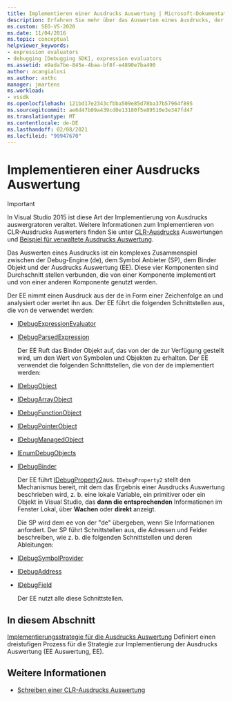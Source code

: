 ```yaml
---
title: Implementieren einer Ausdrucks Auswertung | Microsoft-Dokumentation
description: Erfahren Sie mehr über das Auswerten eines Ausdrucks, der die Debug-Engine, den Symbol Anbieter, das Binder Objekt und die Ausdrucks Auswertung umfasst.
ms.custom: SEO-VS-2020
ms.date: 11/04/2016
ms.topic: conceptual
helpviewer_keywords:
- expression evaluators
- debugging [Debugging SDK], expression evaluators
ms.assetid: e9ada7be-845e-4baa-bf8f-e4890e7ba490
author: acangialosi
ms.author: anthc
manager: jmartens
ms.workload:
- vssdk
ms.openlocfilehash: 121bd17e2343cfbba509e85d78ba37b57964f895
ms.sourcegitcommit: ae6d47b09a439cd0e13180f5e89510e3e347fd47
ms.translationtype: MT
ms.contentlocale: de-DE
ms.lasthandoff: 02/08/2021
ms.locfileid: "99947670"
---
```

# <a name="implement-an-expression-evaluator"></a>Implementieren einer Ausdrucks Auswertung
> [!IMPORTANT]
> In Visual Studio 2015 ist diese Art der Implementierung von Ausdrucks auswergratoren veraltet. Weitere Informationen zum Implementieren von CLR-Ausdrucks Auswerters finden Sie unter [CLR-Ausdrucks](https://github.com/Microsoft/ConcordExtensibilitySamples/wiki/CLR-Expression-Evaluators) Auswertungen und [Beispiel für verwaltete Ausdrucks Auswertung](https://github.com/Microsoft/ConcordExtensibilitySamples/wiki/Managed-Expression-Evaluator-Sample).

 Das Auswerten eines Ausdrucks ist ein komplexes Zusammenspiel zwischen der Debug-Engine (de), dem Symbol Anbieter (SP), dem Binder Objekt und der Ausdrucks Auswertung (EE). Diese vier Komponenten sind Durchschnitt stellen verbunden, die von einer Komponente implementiert und von einer anderen Komponente genutzt werden.

 Der EE nimmt einen Ausdruck aus der de in Form einer Zeichenfolge an und analysiert oder wertet ihn aus. Der EE führt die folgenden Schnittstellen aus, die von de verwendet werden:

- [IDebugExpressionEvaluator](../../extensibility/debugger/reference/idebugexpressionevaluator.md)

- [IDebugParsedExpression](../../extensibility/debugger/reference/idebugparsedexpression.md)

  Der EE Ruft das Binder Objekt auf, das von der de zur Verfügung gestellt wird, um den Wert von Symbolen und Objekten zu erhalten. Der EE verwendet die folgenden Schnittstellen, die von der de implementiert werden:

- [IDebugObject](../../extensibility/debugger/reference/idebugobject.md)

- [IDebugArrayObject](../../extensibility/debugger/reference/idebugarrayobject.md)

- [IDebugFunctionObject](../../extensibility/debugger/reference/idebugfunctionobject.md)

- [IDebugPointerObject](../../extensibility/debugger/reference/idebugpointerobject.md)

- [IDebugManagedObject](../../extensibility/debugger/reference/idebugmanagedobject.md)

- [IEnumDebugObjects](../../extensibility/debugger/reference/ienumdebugobjects.md)

- [IDebugBinder](../../extensibility/debugger/reference/idebugbinder.md)

  Der EE führt [IDebugProperty2](../../extensibility/debugger/reference/idebugproperty2.md)aus. `IDebugProperty2` stellt den Mechanismus bereit, mit dem das Ergebnis einer Ausdrucks Auswertung beschrieben wird, z. b. eine lokale Variable, ein primitiver oder ein Objekt in Visual Studio, das **dann die entsprechenden** Informationen im Fenster Lokal, über **Wachen** oder **direkt** anzeigt.

  Die SP wird dem ee von der "de" übergeben, wenn Sie Informationen anfordert. Der SP führt Schnittstellen aus, die Adressen und Felder beschreiben, wie z. b. die folgenden Schnittstellen und deren Ableitungen:

- [IDebugSymbolProvider](../../extensibility/debugger/reference/idebugsymbolprovider.md)

- [IDebugAddress](../../extensibility/debugger/reference/idebugaddress.md)

- [IDebugField](../../extensibility/debugger/reference/idebugfield.md)

  Der EE nutzt alle diese Schnittstellen.

## <a name="in-this-section"></a>In diesem Abschnitt
 [Implementierungsstrategie für die Ausdrucks Auswertung](../../extensibility/debugger/expression-evaluator-implementation-strategy.md) Definiert einen dreistufigen Prozess für die Strategie zur Implementierung der Ausdrucks Auswertung (EE Auswertung, EE).

## <a name="see-also"></a>Weitere Informationen
- [Schreiben einer CLR-Ausdrucks Auswertung](../../extensibility/debugger/writing-a-common-language-runtime-expression-evaluator.md)
